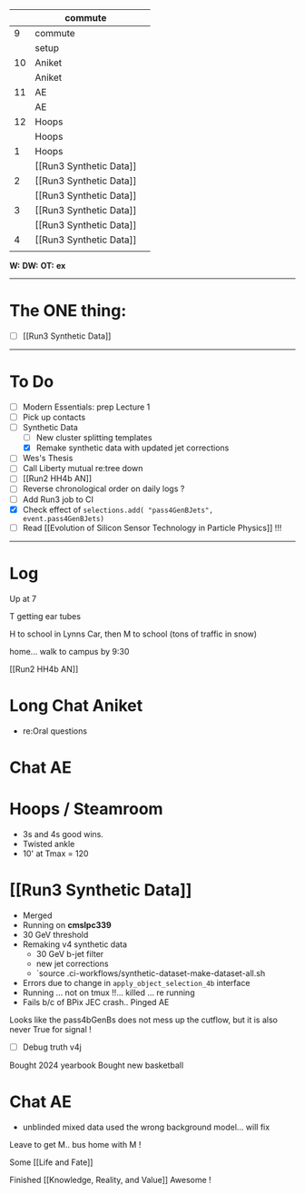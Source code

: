 
|     | commute                 |     |
| --- | ----------------------- | --- |
| 9   | commute                 |     |
|     | setup                   |     |
| 10  | Aniket                  |     |
|     | Aniket                  |     |
| 11  | AE                      |     |
|     | AE                      |     |
| 12  | Hoops                   |     |
|     | Hoops                   |     |
| 1   | Hoops                   |     |
|     | [[Run3 Synthetic Data]] |     |
| 2   | [[Run3 Synthetic Data]] |     |
|     | [[Run3 Synthetic Data]] |     |
| 3   | [[Run3 Synthetic Data]] |     |
|     | [[Run3 Synthetic Data]] |     |
| 4   | [[Run3 Synthetic Data]] |     |
|     |                         |     |

**W:**
**DW:**
**OT:**
**ex** 

---
# The ONE thing: 
- [ ] [[Run3 Synthetic Data]]

---
# To Do

- [ ] Modern Essentials: prep Lecture 1
- [ ] Pick up contacts
- [ ] Synthetic Data
	- [ ] New cluster splitting templates
	- [x] Remake synthetic data with updated jet corrections
- [ ]  Wes's Thesis
- [ ] Call Liberty mutual re:tree down
- [ ] [[Run2 HH4b AN]]
- [ ] Reverse chronological order on daily logs ?
- [ ]  Add Run3 job to CI
- [x] Check effect of `selections.add( "pass4GenBJets", event.pass4GenBJets)`
- [ ] Read [[Evolution of Silicon Sensor Technology in Particle Physics]] !!!

---

# Log

Up at 7 

T getting ear tubes

H to school in Lynns Car, then M to school (tons of traffic in snow)

home... walk to campus by 9:30

[[Run2 HH4b AN]]

# Long Chat Aniket 
- re:Oral questions 

# Chat AE 

# Hoops / Steamroom
- 3s and 4s good wins. 
- Twisted ankle 
- 10' at Tmax = 120

# [[Run3 Synthetic Data]]
- Merged
- Running on **cmslpc339**
- 30 GeV threshold
- Remaking v4 synthetic data 
	- 30 GeV b-jet filter 
	- new jet corrections
	- `source  .ci-workflows/synthetic-dataset-make-dataset-all.sh
- Errors due to change in `apply_object_selection_4b` interface 
- Running ... not on tmux !!... killed ... re running
- Fails b/c of BPix JEC crash.. Pinged AE


Looks like the pass4bGenBs does not mess up the cutflow, but it is also never True for signal ! 
- [ ] Debug truth v4j

Bought 2024 yearbook
Bought new basketball


# Chat AE
- unblinded mixed data used the wrong background model... will fix


Leave to get M.. bus home with M ! 

Some [[Life and Fate]]

Finished [[Knowledge, Reality, and Value]] Awesome !